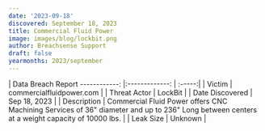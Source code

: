 ```yaml
---
date: '2023-09-18'
discovered: September 18, 2023
title: Commercial Fluid Power
image: images/blog/lockbit.png
author: Breachsense Support
draft: false
yearmonths: 2023/september
---
```



| Data Breach Report
------------:     |:-------------:    | :-----:|
| Victim      | commercialfluidpower.com      | 
| Threat Actor      | LockBit      | 
| Date Discovered      | Sep 18, 2023      | 
| Description      | Commercial Fluid Power offers CNC Machining Services of 36" diameter and up to 236" Long between centers at a weight capacity of 10000 lbs.      | 
| Leak Size      | Unknown      | 

